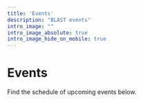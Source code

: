 ```yaml
---
title: 'Events'
description: "BLAST events"
intro_image: ""
intro_image_absolute: true
intro_image_hide_on_mobile: true
---
```


# Events

Find the schedule of upcoming events below.